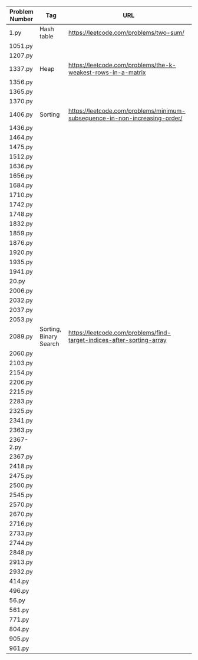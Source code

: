 | Problem Number | Tag                    | URL                                                                        |
| -------------- | ---------------------- | -------------------------------------------------------------------------- |
| 1.py           | Hash table             | https://leetcode.com/problems/two-sum/                                     |
| 1051.py        |                        |                                                                            |
| 1207.py        |                        |                                                                            |
| 1337.py        | Heap                   | https://leetcode.com/problems/the-k-weakest-rows-in-a-matrix               |
| 1356.py        |                        |                                                                            |
| 1365.py        |                        |                                                                            |
| 1370.py        |                        |                                                                            |
| 1406.py        | Sorting                | https://leetcode.com/problems/minimum-subsequence-in-non-increasing-order/ |
| 1436.py        |                        |                                                                            |
| 1464.py        |                        |                                                                            |
| 1475.py        |                        |                                                                            |
| 1512.py        |                        |                                                                            |
| 1636.py        |                        |                                                                            |
| 1656.py        |                        |                                                                            |
| 1684.py        |                        |                                                                            |
| 1710.py        |                        |                                                                            |
| 1742.py        |                        |                                                                            |
| 1748.py        |                        |                                                                            |
| 1832.py        |                        |                                                                            |
| 1859.py        |                        |                                                                            |
| 1876.py        |                        |                                                                            |
| 1920.py        |                        |                                                                            |
| 1935.py        |                        |                                                                            |
| 1941.py        |                        |                                                                            |
| 20.py          |                        |                                                                            |
| 2006.py        |                        |                                                                            |
| 2032.py        |                        |                                                                            |
| 2037.py        |                        |                                                                            |
| 2053.py        |                        |                                                                            |
| 2089.py        | Sorting, Binary Search | https://leetcode.com/problems/find-target-indices-after-sorting-array      |
| 2060.py        |                        |                                                                            |
| 2103.py        |                        |                                                                            |
| 2154.py        |                        |                                                                            |
| 2206.py        |                        |                                                                            |
| 2215.py        |                        |                                                                            |
| 2283.py        |                        |                                                                            |
| 2325.py        |                        |                                                                            |
| 2341.py        |                        |                                                                            |
| 2363.py        |                        |                                                                            |
| 2367-2.py      |                        |                                                                            |
| 2367.py        |                        |                                                                            |
| 2418.py        |                        |                                                                            |
| 2475.py        |                        |                                                                            |
| 2500.py        |                        |                                                                            |
| 2545.py        |                        |                                                                            |
| 2570.py        |                        |                                                                            |
| 2670.py        |                        |                                                                            |
| 2716.py        |                        |                                                                            |
| 2733.py        |                        |                                                                            |
| 2744.py        |                        |                                                                            |
| 2848.py        |                        |                                                                            |
| 2913.py        |                        |                                                                            |
| 2932.py        |                        |                                                                            |
| 414.py         |                        |                                                                            |
| 496.py         |                        |                                                                            |
| 56.py          |                        |                                                                            |
| 561.py         |                        |                                                                            |
| 771.py         |                        |                                                                            |
| 804.py         |                        |                                                                            |
| 905.py         |                        |                                                                            |
| 961.py         |                        |                                                                            |
